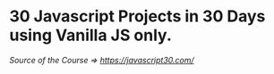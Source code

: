 # 30 Javascript Projects in 30 Days using Vanilla JS only.
<i>Source of the Course => https://javascript30.com/ </i>
